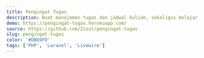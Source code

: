 ```yaml
---
title: Pengingat Tugas
description: Buat manajemen tugas dan jadwal kuliah, sekaligus belajar Laravel Livewire.
demo: https://pengingat-tugas.herokuapp.com/
source: https://github.com/Zzzul/pengingat-tugas
slug: pengingat-tugas
color: '#DBE6FD'
tags: ['PHP', 'Laravel', 'Livewire']
---
```

